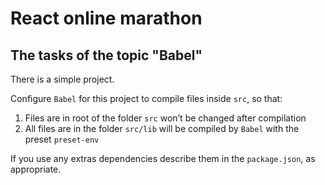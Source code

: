 # React online marathon

## The tasks of the topic "Babel"

There is a simple project.

Configure `Babel` for this project to compile files inside `src`, so that:

1. Files are in root of the folder `src` won’t be changed after compilation
2. All files are in the folder `src/lib` will be compiled by `Babel` with the preset `preset-env`

If you use any extras dependencies describe them in the `package.json`, as appropriate.
